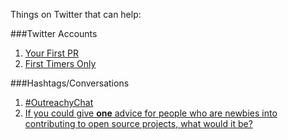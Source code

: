 Things on Twitter that can help:

###Twitter Accounts

1. [Your First PR](https://twitter.com/yourfirstpr)
2. [First Timers Only](https://twitter.com/first_tmrs_only)

###Hashtags/Conversations
1. [#OutreachyChat](https://twitter.com/hashtag/OutreachyChat?s=09)
2. [If you could give **one** advice for people who are newbies into contributing to open source projects, what would it be?](https://twitter.com/erikaheidi/status/647358632619851776)


